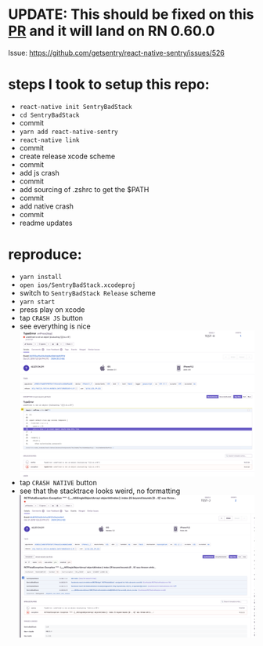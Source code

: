 # UPDATE: This should be fixed on this [PR](https://github.com/facebook/react-native/pull/23691) and it will land on RN 0.60.0

Issue: https://github.com/getsentry/react-native-sentry/issues/526

# steps I took to setup this repo:
- `react-native init SentryBadStack`
- `cd SentryBadStack`
- commit
- `yarn add react-native-sentry`
- `react-native link`
- commit
- create release xcode scheme
- commit
- add js crash
- commit
- add sourcing of .zshrc to get the $PATH
- commit
- add native crash
- commit
- readme updates


# reproduce:
- `yarn install`
- `open ios/SentryBadStack.xcodeproj`
- switch to `SentryBadStack Release` scheme
- `yarn start`
- press play on xcode
- tap `CRASH JS` button
- see everything is nice
![crash-js](crash-js.png)
- tap `CRASH NATIVE` button
- see that the stacktrace looks weird, no formatting
![crash-native](crash-native.png)
